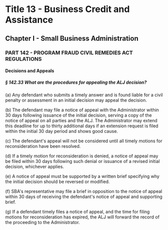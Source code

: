 
# Title 13 - Business Credit and Assistance
## Chapter I - Small Business Administration
### PART 142 - PROGRAM FRAUD CIVIL REMEDIES ACT REGULATIONS
#### Decisions and Appeals
##### § 142.33 What are the procedures for appealing the ALJ decision?

(a) Any defendant who submits a timely answer and is found liable for a civil penalty or assessment in an initial decision may appeal the decision.

(b) The defendant may file a notice of appeal with the Administrator within 30 days following issuance of the initial decision, serving a copy of the notice of appeal on all parties and the ALJ. The Administrator may extend this deadline for up to thirty additional days if an extension request is filed within the initial 30 day period and shows good cause.

(c) The defendant's appeal will not be considered until all timely motions for reconsideration have been resolved.

(d) If a timely motion for reconsideration is denied, a notice of appeal may be filed within 30 days following such denial or issuance of a revised initial decision, whichever applies.

(e) A notice of appeal must be supported by a written brief specifying why the initial decision should be reversed or modified.

(f) SBA's representative may file a brief in opposition to the notice of appeal within 30 days of receiving the defendant's notice of appeal and supporting brief.

(g) If a defendant timely files a notice of appeal, and the time for filing motions for reconsideration has expired, the ALJ will forward the record of the proceeding to the Administrator.
